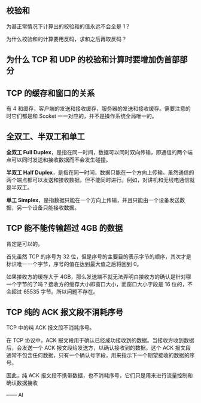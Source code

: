 ## 校验和

为甚正常情况下计算出的校验和的值永远不会全是 1？

为什么校验和的计算要用反码，求和之后再取反码？

## 为什么 TCP 和 UDP 的校验和计算时要增加伪首部部分


## TCP 的缓存和窗口的关系

有 4 和缓存，客户端的发送和接收缓存，服务器的发送和接收缓存。需要注意的时它们都是和 Scoket 一一对应的，并不是操作系统全局唯一的。

## 全双工、半双工和单工

**全双工 Full Duplex**，是指在同一时间，数据可以同时双向传输，即通信的两个端点可以同时发送和接收数据而不会发生碰撞。

**半双工 Half Duplex**，是指在同一时间，数据只能在一个方向上传输。虽然通信的两个端点都可以发送和接收数据，但不能同时进行。例如，对讲机和无线电通信就是半双工。

**单工 Simplex**，是指数据只能在一个方向上传输，并且只能由一个设备发送数据，另一个设备只能接收数据。

## TCP 能不能传输超过 4GB 的数据

肯定是可以的。

首先虽然 TCP 的序号为 32 位，但是序号的主要目的表示字节的顺序，其次才是标识唯一一个字节，序号的值在达到最大值之后将回到 0。

如果接收方的缓存大于 4GB，那么发送端不就无法弄明白接收方的确认是针对哪一个字节的了吗？接收方的缓存大小即窗口大小，而窗口大小字段是 16 位的，不会超过 65535 字节。所以问题不存在。

## TCP 纯的 ACK 报文段不消耗序号

TCP 中的纯 ACK 报文段不消耗序号。

在 TCP 协议中，ACK 报文段用于确认已经成功接收到的数据。当接收方收到数据后，会发送一个 ACK 报文段给发送方，以确认接收到的数据。这个 ACK 报文段通常不包含任何数据，只有一个确认号字段，用来指示下一个期望接收的数据的序号。

因此，纯 ACK 报文段不携带数据，也不消耗序号，它们只是用来进行流量控制和确认数据接收

—— AI